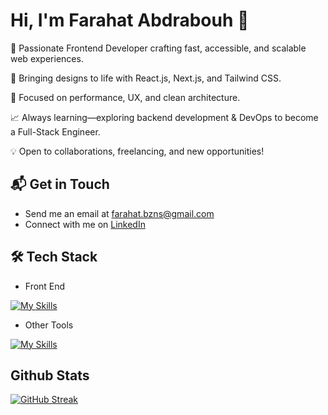 # Hi, I'm Farahat Abdrabouh 👋

🚀 Passionate Frontend Developer crafting fast, accessible, and scalable web experiences.

🎨 Bringing designs to life with React.js, Next.js, and Tailwind CSS.

🎯 Focused on performance, UX, and clean architecture.

📈 Always learning—exploring backend development & DevOps to become a Full-Stack Engineer.

💡 Open to collaborations, freelancing, and new opportunities!

## 📬 Get in Touch

- Send me an email at farahat.bzns@gmail.com
- Connect with me on [LinkedIn](https://www.linkedin.com/in/farahat-abdrabouh-3479a327b/)

## 🛠️ Tech Stack

- Front End

[![My Skills](https://skillicons.dev/icons?i=html,css,js,ts,tailwind,react,sass,redux,nextjs,bootstrap,figma)](https://skillicons.dev)

<!-- - Back End

[![My Skills](https://skillicons.dev/icons?i=js,ts,nodejs,mongodb,postgres,expressjs,nestjs,prisma,)](https://skillicons.dev) -->

- Other Tools

[![My Skills](https://skillicons.dev/icons?i=git,vite,vscode,npm)](https://skillicons.dev)

## Github Stats

[![GitHub Streak](https://streak-stats.demolab.com/?user=fasdjkherig&theme=dark)](https://git.io/streak-stats)
